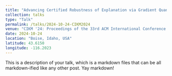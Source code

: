 ```yaml
---
title: "Advancing Certified Robustness of Explanation via Gradient Quantization"
collection: talks
type: "Talk"
permalink: /talks/2024-10-24-CIKM2024
venue: "CIKM '24: Proceedings of the 33rd ACM International Conference on Information and Knowledge Management"
date: 2024-10-24
location: "Boise, Idaho, USA"
latitude: 43.6150
longitude: -116.2023
---
```


This is a description of your talk, which is a markdown files that can be all markdown-ified like any other post. Yay markdown!

